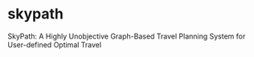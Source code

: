 # skypath
SkyPath: A Highly Unobjective Graph-Based Travel Planning System for User-defined Optimal Travel
